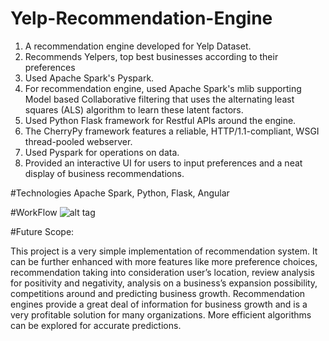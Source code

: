 # Yelp-Recommendation-Engine
1. A recommendation engine developed for Yelp Dataset.
2. Recommends Yelpers, top best businesses according to their preferences
3. Used Apache Spark's Pyspark.
4. For recommendation engine, used Apache Spark's mlib supporting Model based Collaborative filtering that uses the alternating least squares (ALS) algorithm to learn these latent factors.
5. Used Python Flask framework for Restful APIs around the engine.
6. The CherryPy framework features a reliable, HTTP/1.1-compliant, WSGI thread-pooled webserver.
7. Used Pyspark for operations on data.
8. Provided an interactive UI for users to input preferences and a neat display of business recommendations.

#Technologies
Apache Spark, Python, Flask, Angular

#WorkFlow
![alt tag](https://github.com/sarikakale/Yelp-Recommendation-Engine/blob/master/WorkFlow.png)

#Future Scope:

This project is a very simple implementation of recommendation system. It can be further enhanced with more features like more preference choices, recommendation taking into consideration user’s location, review analysis for positivity and negativity, analysis on a business’s expansion possibility, competitions around and predicting business growth. Recommendation engines provide a great deal of information for business growth and is a very profitable solution for many organizations. More efficient algorithms can be explored for accurate predictions.
